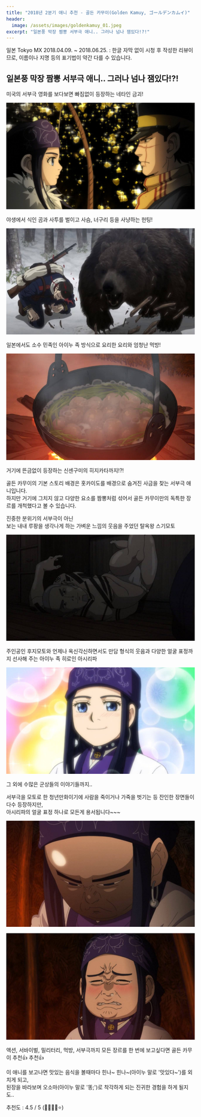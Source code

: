 ```yaml
---
title: "2018년 2분기 애니 추천 - 골든 카무이(Golden Kamuy, ゴールデンカムイ)"
header:
  image: /assets/images/goldenkamuy_01.jpeg
excerpt: "일본풍 막장 짬뽕 서부극 애니.. 그러나 넘나 잼있다!?!"
---
```


일본 Tokyo MX 2018.04.09. ~ 2018.06.25.
: 한글 자막 없이 시청 후 작성한 리뷰이므로, 이름이나 지명 등의 표기법이 약간 다를 수 있습니다.

## 일본풍 막장 짬뽕 서부극 애니.. 그러나 넘나 잼있다!?!

미국의 서부극 영화를 보다보면 빠짐없이 등장하는 네타인 금괴!  

![사금](/assets/images/goldenkamuy_12.jpg)

야생에서 식인 곰과 사투를 벌이고 사슴, 너구리 등을 사냥하는 헌팅!

![곰](/assets/images/goldenkamuy_09.jpg)

일본에서도 소수 민족인 아이누 족 방식으로 요리한 요리와 엄청난 먹방!

![먹방](/assets/images/goldenkamuy_02.jpg)

거기에 뜬금없이 등장하는 신센구미의 히지카타까지!?!

골든 카무이의 기본 스토리 배경은 홋카이도를 배경으로 숨겨진 사금을 찾는 서부극 애니입니다.  
하지만 거기에 그치지 않고 다양한 요소를 짬뽕처럼 섞어서 골든 카무이만의 독특한 장르를 개척했다고 볼 수 있습니다.

진중한 분위기의 서부극이 아닌  
보는 내내 루팡을 생각나게 하는 가벼운 느낌의 웃음을 주었던 탈옥왕 스기모토

![스기모토](/assets/images/goldenkamuy_06.jpg)

주인공인 후지모토와 언제나 옥신각신하면서도 만담 형식의 웃음과 다양한 얼굴 표정까지 선사해 주는 아이누 족 히로인 아시리파

![아시리파](/assets/images/goldenkamuy_05.jpg)

그 외에 수많은 군상들의 이야기들까지..

서부극을 모토로 한 청년만화이기에 사람을 죽이거나 가죽을 벗기는 등 잔인한 장면들이 다수 등장하지만,  
아시리파의 얼굴 표정 하나로 모든게 용서됩니다~~~

![아시리파](/assets/images/goldenkamuy_04.jpg)

![아시리파](/assets/images/goldenkamuy_11.jpg)

액션, 서바이벌, 밀리터리, 먹방, 서부극까지 모든 장르를 한 번에 보고싶다면 골든 카무이 추천:thumbsup: 추천:thumbsup:

이 애니를 보고나면 맛있는 음식을 볼때마다 힌나~ 힌나~(아이누 말로 '맛있다~')를 외치게 되고,  
된장을 바라보며 오소마(아이누 말로 '똥;')로 착각하게 되는 진귀한 경험을 하게 될지도..

추천도 : 4.5 / 5 (:star2::star2::star2::star2::star:)

